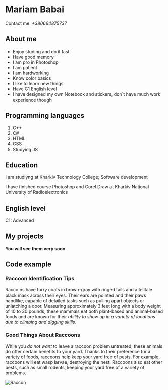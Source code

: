 
# Mariam Babai


Contact me: *+380664875737*

## About me<br/>
- Enjoy studing and do it fast
- Have good memory
- I am pro in Photoshop
- I am patient
- I am hardworking
- Know color basics
- I like to learn new things
- Have C1 English level
- I have designed my own Notebook and stickers, don`t have much work experience though
## Programming languages<br/>
1. C++
2. C#
3. HTML
4. CSS
5. Studying JS
## Education<br/>
I am studiyng at Kharkiv Technology College; Software development

I have finished course Photoshop and Corel Draw at Kharkiv National University of Radioelectronics

## English level<br/>
C1: Advanced

## My projects<br/>
**You will see them very soon**

## Code example<br/>
### Raccoon Identification Tips
Racco ns have furry coats in brown-gray with ringed tails and a telltale black mask across their eyes. Their ears are pointed and their paws handlike, capable of detailed tasks such as pulling apart objects or unlatching a door. Measuring approximately 3 feet long with a body weight of 10 to 30 pounds, these mammals eat both plant-based and animal-based foods and are known for their _ability to show up in a variety of locations due to climbing and digging skills_.

### Good Things About Raccoons
While you _do not want_ to leave a raccoon problem untreated, these animals do offer certain benefits to your yard. Thanks to their preference for a variety of foods, raccoons help keep your yard free of pests. For example, raccoons will eat wasp larvae, destroying the nest. Raccoons also eat other pests, such as small rodents, keeping your yard free of a variety of problems.

![Raccon](https://cdn.abcotvs.com/dip/images/5300323_051419-wls-zombie-raccoons-5-vid.jpg?w=1600)






